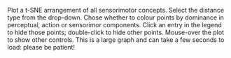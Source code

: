 Plot a t-SNE arrangement of all sensorimotor concepts. Select the distance type from the drop-down. Chose whether to colour points by dominance in perceptual, action or sensorimor components. Click an entry in the legend to hide those points; double-click to hide other points. Mouse-over the plot to show other controls. This is a large graph and can take a few seconds to load: please be patient!
